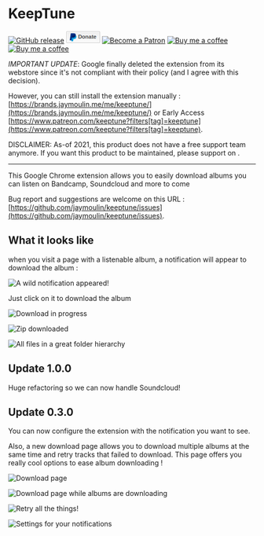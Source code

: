 KeepTune
==
[![GitHub release](https://img.shields.io/github/release/jaymoulin/keeptune.svg)](https://github.com/jaymoulin/keeptune/releases)
[![PayPal donation](https://github.com/jaymoulin/jaymoulin.github.io/raw/master/ppl.png "PayPal donation")](https://www.paypal.me/jaymoulin)
[![Become a Patron](https://badgen.net/badge/become/a%20patron/F96854 "Become a Patron")](https://patreon.com/keeptune)
[![Buy me a coffee](https://www.buymeacoffee.com/assets/img/custom_images/orange_img.png "Buy me a coffee")](https://www.buymeacoffee.com/jaymoulin)
[![Buy me a coffee](https://ko-fi.com/img/githubbutton_sm.svg "Buy me a coffee")](https://www.ko-fi.com/jaymoulin)


*IMPORTANT UPDATE*: Google finally deleted the extension from its webstore since it's not compliant with their policy (and I agree with this decision).

However, you can still install the extension manually : [https://brands.jaymoulin.me/me/keeptune/](https://brands.jaymoulin.me/me/keeptune/) or Early Access [https://www.patreon.com/keeptune?filters[tag]=keeptune](https://www.patreon.com/keeptune?filters[tag]=keeptune).

DISCLAIMER: As-of 2021, this product does not have a free support team anymore. If you want this product to be maintained, please support on .

_____

This Google Chrome extension allows you to easily download albums you can listen on Bandcamp, Soundcloud and more to come

Bug report and suggestions are welcome on this URL : [https://github.com/jaymoulin/keeptune/issues](https://github.com/jaymoulin/keeptune/issues).

## What it looks like

when you visit a page with a listenable album, a notification will appear to download the album :

![A wild notification appeared!](https://brands.jaymoulin.me/assets/images/me/keeptune/notif-1.png "A wild notification appeared!")

Just click on it to download the album

![Download in progress](https://brands.jaymoulin.me/assets/images/me/keeptune/notif-2.png "Download in progress")

![Zip downloaded](https://brands.jaymoulin.me/assets/images/me/keeptune/zip.png "Zip downloaded")

![All files in a great folder hierarchy](https://brands.jaymoulin.me/assets/images/me/keeptune/folder.png "All files in a great folder hierarchy")

## Update 1.0.0

Huge refactoring so we can now handle Soundcloud!

## Update 0.3.0

You can now configure the extension with the notification you want to see.

Also, a new download page allows you to download multiple albums at the same time and retry tracks that failed to download.
This page offers you really cool options to ease album downloading ! 
 
 ![Download page](https://brands.jaymoulin.me/assets/images/me/keeptune/downloadPage.png "Download page")
 
 ![Download page while albums are downloading](https://brands.jaymoulin.me/assets/images/me/keeptune/downloadPageProgress.png "Download page while albums are downloading")
 
 ![Retry all the things!](https://brands.jaymoulin.me/assets/images/me/keeptune/retryAll.png "Retry all the things!")
 
 ![Settings for your notifications](https://brands.jaymoulin.me/assets/images/me/keeptune/settings.png "Settings for your notifications")
 
